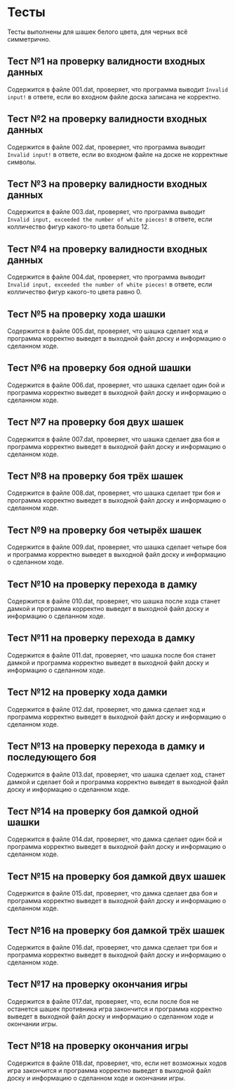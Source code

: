 # Тесты

Тесты выполнены для шашек белого цвета, для черных всё симметрично.

## Тест №1 на проверку валидности входных данных
Содержится в файле 001.dat, проверяет, что программа выводит `Invalid input!` в ответе, если во входном файле доска записана не корректно.

## Тест №2 на проверку валидности входных данных
Содержится в файле 002.dat, проверяет, что программа выводит `Invalid input!` в ответе, если во входном файле на доске не корректные символы.

## Тест №3 на проверку валидности входных данных
Содержится в файле 003.dat, проверяет, что программа выводит `Invalid input, exceeded the number of white pieces!` в ответе, если колличество фигур какого-то цвета больше 12.

## Тест №4 на проверку валидности входных данных
Содержится в файле 004.dat, проверяет, что программа выводит `Invalid input, exceeded the number of white pieces!` в ответе, если колличество фигур какого-то цвета равно 0.

## Тест №5 на проверку хода шашки
Содержится в файле 005.dat, проверяет, что шашка сделает ход и программа корректно выведет в выходной файл доску и информацию о сделанном ходе.

## Тест №6 на проверку боя одной шашки
Содержится в файле 006.dat, проверяет, что шашка сделает один бой и программа корректно выведет в выходной файл доску и информацию о сделанном ходе.

## Тест №7 на проверку боя двух шашек
Содержится в файле 007.dat, проверяет, что шашка сделает два боя и программа корректно выведет в выходной файл доску и информацию о сделанном ходе.

## Тест №8 на проверку боя трёх шашек
Содержится в файле 008.dat, проверяет, что шашка сделает три боя и программа корректно выведет в выходной файл доску и информацию о сделанном ходе.

## Тест №9 на проверку боя четырёх шашек
Содержится в файле 009.dat, проверяет, что шашка сделает четыре боя и программа корректно выведет в выходной файл доску и информацию о сделанном ходе.

## Тест №10 на проверку перехода в дамку
Содержится в файле 010.dat, проверяет, что шашка после хода станет дамкой и программа корректно выведет в выходной файл доску и информацию о сделанном ходе.

## Тест №11 на проверку перехода в дамку
Содержится в файле 011.dat, проверяет, что шашка после боя станет дамкой и программа корректно выведет в выходной файл доску и информацию о сделанном ходе.

## Тест №12 на проверку хода дамки
Содержится в файле 012.dat, проверяет, что дамка сделает ход и программа корректно выведет в выходной файл доску и информацию о сделанном ходе.

## Тест №13 на проверку перехода в дамку и последующего боя
Содержится в файле 013.dat, проверяет, что шашка сделает ход, станет дамкой и сделает бой и программа корректно выведет в выходной файл доску и информацию о сделанном ходе.

## Тест №14 на проверку боя дамкой одной шашки
Содержится в файле 014.dat, проверяет, что дамка сделает один бой и программа корректно выведет в выходной файл доску и информацию о сделанном ходе.

## Тест №15 на проверку боя дамкой двух шашек
Содержится в файле 015.dat, проверяет, что дамка сделает два боя и программа корректно выведет в выходной файл доску и информацию о сделанном ходе.

## Тест №16 на проверку боя дамкой трёх шашек
Содержится в файле 016.dat, проверяет, что дамка сделает три боя и программа корректно выведет в выходной файл доску и информацию о сделанном ходе.

## Тест №17 на проверку окончания игры
Содержится в файле 017.dat, проверяет, что, если после боя не останется шашек противника игра закончится и программа корректно выведет в выходной 
файл доску и информацию о сделанном ходе и окончании игры.

## Тест №18 на проверку окончания игры
Содержится в файле 018.dat, проверяет, что, если нет возможных ходов игра закончится и программа корректно выведет в выходной 
файл доску и информацию о сделанном ходе и окончании игры.
